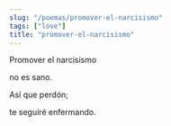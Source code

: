 ```yaml
---
slug: "/poemas/promover-el-narcisismo"
tags: ["love"]
title: "promover-el-narcisismo"
---
```

Promover el narcisismo

no es sano.

Así que perdón; 

te seguiré enfermando.